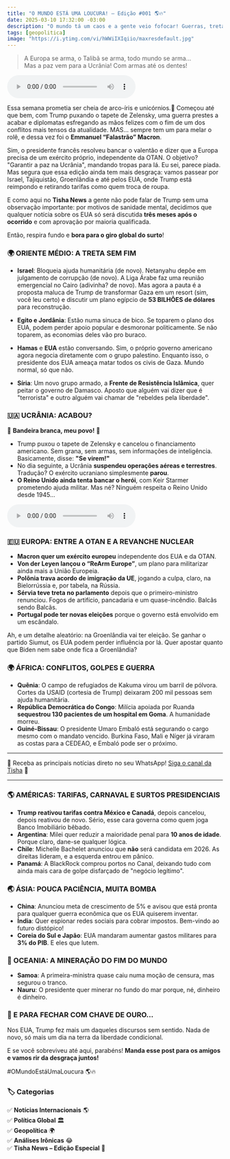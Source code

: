 ```yaml
---
title: "O MUNDO ESTÁ UMA LOUCURA! – Edição #001 🌎🔥"
date: 2025-03-10 17:32:00 -03:00
description: "O mundo tá um caos e a gente veio fofocar! Guerras, tretas políticas e surpresas bizarras – vem rir (ou chorar) com o resumo mais debochado da semana! 😂🔥"
tags: [geopolitica]
image: "https://i.ytimg.com/vi/hWWiIXIqiio/maxresdefault.jpg"
---
```

  
> A Europa se arma, o Talibã se arma, todo mundo se arma…  
> Mas a paz vem para a Ucrânia! Com armas até os dentes!  

<audio id="player-audio" controls>
<source src="./audio/o-mundo-esta-uma-loucura-001-p1.mp3" type="audio/mpeg">
Seu navegador não suporta áudio.
</audio><br>

Essa semana prometia ser cheia de arco-íris e unicórnios.🦄 Começou até que bem, com Trump puxando o tapete de Zelensky, uma guerra prestes a acabar e diplomatas esfregando as mãos felizes com o fim de um dos conflitos mais tensos da atualidade. MAS… sempre tem um para melar o rolê, e dessa vez foi o **Emmanuel “Falastrão” Macron**.  

Sim, o presidente francês resolveu bancar o valentão e dizer que a Europa precisa de um exército próprio, independente da OTAN. O objetivo? "Garantir a paz na Ucrânia", mandando tropas para lá. Eu sei, parece piada. Mas segura que essa edição ainda tem mais desgraça: vamos passear por Israel, Tajiquistão, Groenlândia e até pelos EUA, onde Trump está reimpondo e retirando tarifas como quem troca de roupa.  

E como aqui no **Tisha News** a gente não pode falar de Trump sem uma observação importante: por motivos de sanidade mental, decidimos que qualquer notícia sobre os EUA só será discutida **três meses após o ocorrido** e com aprovação por maioria qualificada.  

Então, respira fundo e **bora para o giro global do surto**!  



### 🌍 ORIENTE MÉDIO: A TRETA SEM FIM  

- **Israel**: Bloqueia ajuda humanitária (de novo). Netanyahu depõe em julgamento de corrupção (de novo). A Liga Árabe faz uma reunião emergencial no Cairo (adivinha? de novo). Mas agora a pauta é a proposta maluca de Trump de transformar Gaza em um resort (sim, você leu certo) e discutir um plano egípcio de **53 BILHÕES de dólares** para reconstrução.  

- **Egito e Jordânia**: Estão numa sinuca de bico. Se toparem o plano dos EUA, podem perder apoio popular e desmoronar politicamente. Se não toparem, as economias deles vão pro buraco.  

- **Hamas** e **EUA** estão conversando. Sim, o próprio governo americano agora negocia diretamente com o grupo palestino. Enquanto isso, o presidente dos EUA ameaça matar todos os civis de Gaza. Mundo normal, só que não.  

- **Síria**: Um novo grupo armado, a **Frente de Resistência Islâmica**, quer peitar o governo de Damasco. Aposto que alguém vai dizer que é "terrorista" e outro alguém vai chamar de "rebeldes pela liberdade".  



### 🇺🇦 UCRÂNIA: ACABOU?  

🎉 **Bandeira branca, meu povo!** 🎉  

- Trump puxou o tapete de Zelensky e cancelou o financiamento americano. Sem grana, sem armas, sem informações de inteligência. Basicamente, disse: **"Se virem!"**  
- No dia seguinte, a Ucrânia **suspendeu operações aéreas e terrestres**. Tradução? O exército ucraniano simplesmente **parou**.  
- **O Reino Unido ainda tenta bancar o herói**, com Keir Starmer prometendo ajuda militar. Mas né? Ninguém respeita o Reino Unido desde 1945…  

<audio id="player-audio" controls>
<source src="./audio/o-mundo-esta-uma-loucura-001-p2.mp3" type="audio/mpeg">
Seu navegador não suporta áudio.
</audio><br>

### 🇪🇺 EUROPA: ENTRE A OTAN E A REVANCHE NUCLEAR  

- **Macron quer um exército europeu** independente dos EUA e da OTAN.  
- **Von der Leyen lançou o “ReArm Europe”**, um plano para militarizar ainda mais a União Europeia.  
- **Polônia trava acordo de imigração da UE**, jogando a culpa, claro, na Bielorrússia e, por tabela, na Rússia.  
- **Sérvia teve treta no parlamento** depois que o primeiro-ministro renunciou. Fogos de artifício, pancadaria e um quase-incêndio. Balcãs sendo Balcãs.  
- **Portugal pode ter novas eleições** porque o governo está envolvido em um escândalo.  

Ah, e um detalhe aleatório: na Groenlândia vai ter eleição. Se ganhar o partido Siumut, os EUA podem perder influência por lá. Quer apostar quanto que Biden nem sabe onde fica a Groenlândia?  



### 🌍 ÁFRICA: CONFLITOS, GOLPES E GUERRA  

- **Quênia**: O campo de refugiados de Kakuma virou um barril de pólvora. Cortes da USAID (cortesia de Trump) deixaram 200 mil pessoas sem ajuda humanitária.  
- **República Democrática do Congo**: Milícia apoiada por Ruanda **sequestrou 130 pacientes de um hospital em Goma**. A humanidade morreu.  
- **Guiné-Bissau**: O presidente Umaro Embaló está segurando o cargo mesmo com o mandato vencido. Burkina Faso, Mali e Níger já viraram as costas para a CEDEAO, e Embaló pode ser o próximo.  

---

🌟 Receba as principais notícias direto no seu WhatsApp! <a href="https://www.whatsapp.com/channel/0029VaiPYBPLo4heVf0U3u2d" target="_blank" rel="noopener noreferrer">Siga o canal da Tisha</a> 📲

---

### 🌎 AMÉRICAS: TARIFAS, CARNAVAL E SURTOS PRESIDENCIAIS  

- **Trump reativou tarifas contra México e Canadá**, depois cancelou, depois reativou de novo. Sério, esse cara governa como quem joga Banco Imobiliário bêbado.  
- **Argentina**: Milei quer reduzir a maioridade penal para **10 anos de idade**. Porque claro, dane-se qualquer lógica.  
- **Chile**: Michelle Bachelet anunciou que **não** será candidata em 2026. As direitas lideram, e a esquerda entrou em pânico.  
- **Panamá**: A BlackRock comprou portos no Canal, deixando tudo com ainda mais cara de golpe disfarçado de "negócio legítimo".  



### 🌏 ÁSIA: POUCA PACIÊNCIA, MUITA BOMBA  

- **China**: Anunciou meta de crescimento de 5% e avisou que está pronta para qualquer guerra econômica que os EUA quiserem inventar.  
- **Índia**: Quer espionar redes sociais para cobrar impostos. Bem-vindo ao futuro distópico!  
- **Coreia do Sul e Japão**: EUA mandaram aumentar gastos militares para **3% do PIB**. E eles que lutem.  



### 🌊 OCEANIA: A MINERAÇÃO DO FIM DO MUNDO  

- **Samoa**: A primeira-ministra quase caiu numa moção de censura, mas segurou o tranco.  
- **Nauru**: O presidente quer minerar no fundo do mar porque, né, dinheiro é dinheiro.  



### 🤡 E PARA FECHAR COM CHAVE DE OURO...  

Nos EUA, Trump fez mais um daqueles discursos sem sentido. Nada de novo, só mais um dia na terra da liberdade condicional.  

E se você sobreviveu até aqui, parabéns! **Manda esse post para os amigos e vamos rir da desgraça juntos!**  

#OMundoEstáUmaLoucura 🌎🔥


### 🏷 **Categorias**  

✅ **Notícias Internacionais** 🌎  
✅ **Política Global** 🏛  
✅ **Geopolítica** 🌍  
✅ **Análises Irônicas** 😂  
✅ **Tisha News – Edição Especial** 🚀

